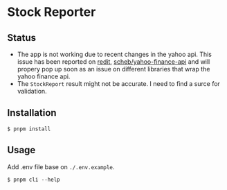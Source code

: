# Stock Reporter 

## Status
- The app is not working due to recent changes in the yahoo api. This issue has been reported on [redit](https://www.reddit.com/r/sheets/comments/1farvxr/broken_yahoo_finance_url/
), [scheb/yahoo-finance-api](https://github.com/scheb/yahoo-finance-api/issues/44) and will propery pop up soon as an issue on different libraries that wrap the yahoo finance api.
- The `StockReport` result might not be accurate. I need to find a surce for validation.

## Installation
```
$ pnpm install
```

## Usage
Add .env file base on `./.env.example`.

```
$ pnpm cli --help
```

